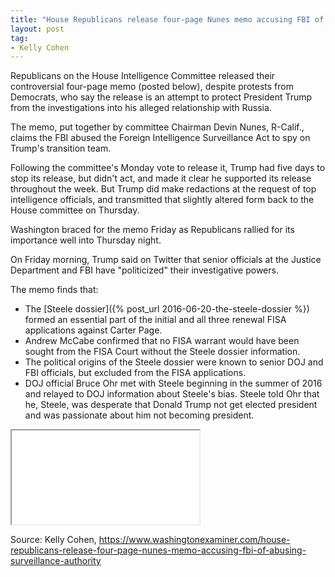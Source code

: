 ```yaml
---
title: "House Republicans release four-page Nunes memo accusing FBI of abusing surveillance authority"
layout: post
tag:
- Kelly Cohen
---
```


Republicans on the House Intelligence Committee released their controversial four-page memo (posted below), despite protests from Democrats, who say the release is an attempt to protect President Trump from the investigations into his alleged relationship with Russia.

The memo, put together by committee Chairman Devin Nunes, R-Calif., claims the FBI abused the Foreign Intelligence Surveillance Act to spy on Trump's transition team.

Following the committee's Monday vote to release it, Trump had five days to stop its release, but didn't act, and made it clear he supported its release throughout the week. But Trump did make redactions at the request of top intelligence officials, and transmitted that slightly altered form back to the House committee on Thursday.

Washington braced for the memo Friday as Republicans rallied for its importance well into Thursday night.

On Friday morning, Trump said on Twitter that senior officials at the Justice Department and FBI have "politicized" their investigative powers.

The memo finds that:

* The [Steele dossier]({% post_url 2016-06-20-the-steele-dossier %}) formed an essential part of the initial and all three renewal FISA applications against Carter Page.
* Andrew McCabe confirmed that no FISA warrant would have been sought from the FISA Court without the Steele dossier information.
* The political origins of the Steele dossier were known to senior DOJ and FBI officials, but excluded from the FISA applications.
* DOJ official Bruce Ohr met with Steele beginning in the summer of 2016 and relayed to DOJ information about Steele's bias. Steele told Ohr that he, Steele, was desperate that Donald Trump not get elected president and was passionate about him not becoming president.

<iframe class="pdf" src="/assets/2018-02-02-house-memo.pdf"></iframe>

Source: Kelly Cohen, https://www.washingtonexaminer.com/house-republicans-release-four-page-nunes-memo-accusing-fbi-of-abusing-surveillance-authority
